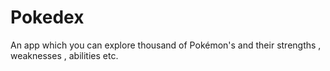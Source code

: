 # Pokedex
An app which you can explore thousand of Pokémon's and their strengths , weaknesses , abilities etc.
